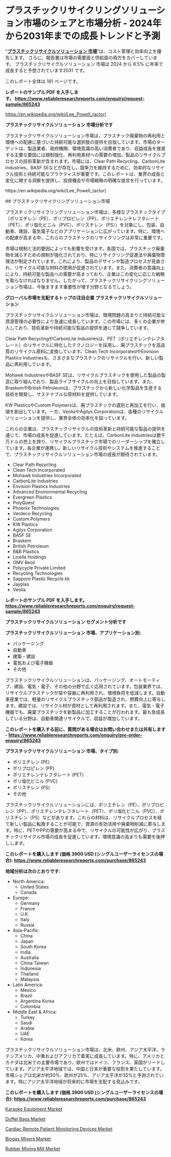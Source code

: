 <p><h1>プラスチックリサイクリングソリューション市場のシェアと市場分析 - 2024年から2031年までの成長トレンドと予測</h1></p><p>&ldquo;<strong><a href="https://www.reliableresearchreports.com/plastic-recycling-solutions-r865243?utm_campaign=107&utm_medium=9&utm_source=Github&utm_content=ia&utm_term=18102024&utm_id=plastic-recycling-solutions">プラスチックリサイクルソリューション 市場</a></strong>&rdquo;は、コスト管理と効率向上を優先します。 さらに、報告書は市場の需要面と供給面の両方をカバーしています。 プラスチックリサイクルソリューション 市場は 2024 から 8.5% に年率で成長すると予想されています2031 です。</p>
<p>このレポート全体は 181 ページです。</p>
<p><strong>レポートのサンプル PDF を入手します。&nbsp;<a href="https://www.reliableresearchreports.com/enquiry/request-sample/865243?utm_campaign=107&utm_medium=9&utm_source=Github&utm_content=ia&utm_term=18102024&utm_id=plastic-recycling-solutions">https://www.reliableresearchreports.com/enquiry/request-sample/865243</a></strong></p>
<p><a href="https://en.wikipedia.org/wiki/Lee_Powell_(actor)?utm_campaign=107&utm_medium=9&utm_source=Github&utm_content=ia&utm_term=18102024&utm_id=plastic-recycling-solutions">https://en.wikipedia.org/wiki/Lee_Powell_(actor)</a></p>
<p><strong>プラスチックリサイクルソリューション 市場分析です</strong></p>
<p><p>プラスチックリサイクルソリューション市場は、プラスチック廃棄物の再利用と環境への配慮に基づいた持続可能な選択肢の提供を目指しています。市場のターゲットは、製造業者、政府機関、環境意識の高い消費者であり、収益成長を推進する主要な要因には規制強化、再利用素材への需要の増加、製品のリサイクルプロセスの技術革新が含まれます。市場には、Clear Path Recycling、CarbonLite Industries、BASF SEなどが存在し、競争力を維持するために、効率的なリサイクル技術と持続可能なプラクティスが重要です。このレポートは、業界の成長と変化に関する洞察を提供し、投資機会や市場戦略の明確な提言を行っています。</p></p>
<p>https://en.wikipedia.org/wiki/Lee_Powell_(actor)</p>
<p><p>## プラスチックリサイクリングソリューション市場</p><p>プラスチックリサイクリングソリューション市場は、多様なプラスチックタイプ（ポリエチレン（PE）、ポリプロピレン（PP）、ポリエチレンテレフタレート（PET）、ポリ塩化ビニル（PVC）、ポリスチレン（PS））を対象にし、包装、自動車、建設、電気電子などのアプリケーションに広がっています。特に、環境への配慮が高まる中、これらのプラスチックのリサイクリングは非常に重要です。</p><p>市場は規制と法的要因によっても影響を受けます。各国では、プラスチック廃棄物を減らすための規制が強化されており、特にリサイクリング促進法や廃棄物管理法が制定されています。これにより、製品のデザインや製造プロセスが見直され、リサイクル可能な材料の使用が促進されています。また、消費者の意識向上により、持続可能な製品への需要が高まっており、企業はこの変化に応じた戦略を取らなければなりません。したがって、プラスチックリサイクリングソリューション市場は、今後ますます重要性が増す分野となるでしょう。</p></p>
<p><strong>グローバル市場を支配するトップの注目企業 プラスチックリサイクルソリューション</strong></p>
<p><p>プラスチックリサイクルソリューション市場は、環境問題の高まりと持続可能な資源管理の必要性により急速に成長しています。この市場には、多くの企業が参入しており、技術革新や持続可能な製品の提供を通じて競争しています。</p><p>Clear Path RecyclingやCarbonLite Industriesは、PET（ポリエチレンテレフタレート）のリサイクルに特化したテクノロジーを採用し、廃プラスチックを高品質のリサイクル原料に変換しています。Clean Tech IncorporatedやEnvision Plastics Industriesも、さまざまなプラスチックのリサイクルを行い、新しい製品に再利用しています。</p><p>Mohawk IndustriesやBASF SEは、リサイクルプラスチックを使用した製品の製造に取り組んでおり、製品ライフサイクルの向上を目指しています。また、BraskemやBritish Petroleumは、プラスチックから新しい化学製品を生産する技術を開発し、サステナブルな原材料を提供しています。</p><p>KW PlasticsやCustom Polymersは、廃プラスチックの選別と再加工を行い、価値を創出しています。一方、VeoliaやAgilyx Corporationは、各種のリサイクルソリューションを提供し、業界全体の効率化を図っています。</p><p>これらの企業は、プラスチックリサイクルの技術革新と持続可能な製品の提供を通じて、市場の成長を促進しています。たとえば、CarbonLite Industriesは数千万ドルの売上を誇り、リサイクルプラスチック市場でのリーダーシップを確立しています。各企業が連携し、新しいリサイクル技術やシステムを推進することで、プラスチックリサイクルソリューション市場の成長が期待されています。</p></p>
<p><ul><li>Clear Path Recycling</li><li>Clean Tech Incorporated</li><li>Mohawk Industries Incorporated</li><li>CarbonLite Industries</li><li>Envision Plastics Industries</li><li>Advanced Environmental Recycling</li><li>Evergreen Plastics</li><li>PolyQuest</li><li>Phoenix Technologies</li><li>Verdeco Recycling</li><li>Custom Polymers</li><li>KW Plastics</li><li>Agilyx Corporation</li><li>BASF SE</li><li>Braskem</li><li>British Petroleum</li><li>B&B Plastics</li><li>Licella Holdings</li><li>OMV Reoil</li><li>Polycycle Private Limited</li><li>Recycling Technologies</li><li>Sapporo Plastic Recycle kk</li><li>Jayplas</li><li>Veolia</li></ul></p>
<p><strong>レポートのサンプル PDF を入手します。 <a href="https://www.reliableresearchreports.com/enquiry/request-sample/865243?utm_campaign=107&utm_medium=9&utm_source=Github&utm_content=ia&utm_term=18102024&utm_id=plastic-recycling-solutions">https://www.reliableresearchreports.com/enquiry/request-sample/865243</a></strong></p>
<p><strong>プラスチックリサイクルソリューション セグメント分析です</strong></p>
<p><strong>プラスチックリサイクルソリューション 市場、アプリケーション別:</strong></p>
<p><ul><li>パッケージング</li><li>自動車</li><li>建築・建設</li><li>電気および電子機器</li><li>その他</li></ul></p>
<p><p>プラスチックリサイクルソリューションは、パッケージング、オートモーティブ、建設、電気・電子、その他の分野で広く応用されています。包装業界では、リサイクルプラスチックが袋や容器に再利用され、環境負荷を低減します。自動車産業では、軽量のリサイクルプラスチック部品が製造され、燃費向上に寄与します。建設では、リサイクル材が資材として再利用されます。また、電気・電子機器でも、廃棄プラスチックを新製品に加工することが行われます。最も急成長している分野は、自動車関連リサイクルで、収益が増加しています。</p></p>
<p><strong>このレポートを購入する前に、質問がある場合はお問い合わせまたは共有します - <a href="https://www.reliableresearchreports.com/enquiry/pre-order-enquiry/865243?utm_campaign=107&utm_medium=9&utm_source=Github&utm_content=ia&utm_term=18102024&utm_id=plastic-recycling-solutions">https://www.reliableresearchreports.com/enquiry/pre-order-enquiry/865243</a></strong></p>
<p><strong>プラスチックリサイクルソリューション 市場、タイプ別:</strong></p>
<p><ul><li>ポリエチレン (PE)</li><li>ポリプロピレン (PP)</li><li>ポリエチレンテレフタレート (PET)</li><li>ポリ塩化ビニル (PVC)</li><li>ポリスチレン (PS)</li><li>その他</li></ul></p>
<p><p>プラスチックリサイクルソリューションには、ポリエチレン（PE）、ポリプロピレン（PP）、ポリエチレンテレフタレート（PET）、ポリ塩化ビニル（PVC）、ポリスチレン（PS）などがあります。これらの材料は、リサイクルプロセスを経て新しい製品に転換することが可能で、資源の有効活用や廃棄物削減に寄与します。特に、PETやPPの需要が高まる中で、リサイクルの可能性が広がり、プラスチックリサイクル市場の成長を促進しています。環境意識の高まりも需要を後押しします。</p></p>
<p><strong>このレポートを購入します (価格 3900 USD (シングルユーザーライセンスの場合): <a href="https://www.reliableresearchreports.com/purchase/865243?utm_campaign=107&utm_medium=9&utm_source=Github&utm_content=ia&utm_term=18102024&utm_id=plastic-recycling-solutions">https://www.reliableresearchreports.com/purchase/865243</a></strong></p>
<p><strong>地域分析は次のとおりです:</strong></p>
<p><ul>
    <li>
        North America:
        <ul>
            <li>United States</li>
            <li>Canada</li>
        </ul>
    </li>
    <li>
        Europe:
        <ul>
            <li>Germany</li>
            <li>France</li>
            <li>U.K.</li>
            <li>Italy</li>
            <li>Russia</li>
        </ul>
    </li>
    <li>
        Asia-Pacific:
        <ul>
            <li>China</li>
            <li>Japan</li>
            <li>South Korea</li>
            <li>India</li>
            <li>Australia</li>
            <li>China Taiwan</li>
            <li>Indonesia</li>
            <li>Thailand</li>
            <li>Malaysia</li>
        </ul>
    </li>
    <li>
        Latin America:
        <ul>
            <li>Mexico</li>
            <li>Brazil</li>
            <li>Argentina Korea</li>
            <li>Colombia</li>
        </ul>
    </li>
    <li>
        Middle East & Africa:
        <ul>
            <li>Turkey</li>
            <li>Saudi</li>
            <li>Arabia</li>
            <li>UAE</li>
            <li>Korea</li>
        </ul>
    </li>
    </ul></p>
<p><p>プラスチックリサイクルソリューション市場は、北米、欧州、アジア太平洋、ラテンアメリカ、中東およびアフリカで着実に成長しています。特に、アメリカとカナダは北米での主要市場であり、欧州ではドイツ、フランス、英国がリードしています。アジア太平洋地域では、中国と日本が重要な役割を果たしています。市場シェアは北米が約30%、欧州が25%、アジア太平洋が35%と予測されています。特にアジア太平洋地域が将来的に市場を支配する見込みです。</p></p>
<p><strong>このレポートを購入します (価格 3900 USD (シングルユーザーライセンスの場合): <a href="https://www.reliableresearchreports.com/purchase/865243?utm_campaign=107&utm_medium=9&utm_source=Github&utm_content=ia&utm_term=18102024&utm_id=plastic-recycling-solutions">https://www.reliableresearchreports.com/purchase/865243</a></strong></p>
<p><p><a href="https://www.linkedin.com/pulse/karaoke-equipment-revenue-growth-report-2024-2031-o4zke?utm_campaign=107&utm_medium=9&utm_source=Github&utm_content=ia&utm_term=18102024&utm_id=plastic-recycling-solutions">Karaoke Equipment Market</a></p><p><a href="https://www.linkedin.com/pulse/duffel-bags-market-research-report-exploring-size-revenue-u82de?utm_campaign=107&utm_medium=9&utm_source=Github&utm_content=ia&utm_term=18102024&utm_id=plastic-recycling-solutions">Duffel Bags Market</a></p><p><a href="https://github.com/tacitam515l/Market-Research-Report-List-1/blob/main/cardiac-remote-patient-monitoring-devices-market.md?utm_campaign=107&utm_medium=9&utm_source=Github&utm_content=ia&utm_term=18102024&utm_id=plastic-recycling-solutions">Cardiac Remote Patient Monitoring Devices Market</a></p><p><a href="https://issuu.com/reportprime-2/docs/biogas-mixers-market-size-2030.pptx_1132b156575429?utm_campaign=107&utm_medium=9&utm_source=Github&utm_content=ia&utm_term=18102024&utm_id=plastic-recycling-solutions">Biogas Mixers Market</a></p><p><a href="https://issuu.com/reportprime-2/docs/rubber-mixing-mill-market-size-2030_c2207609bc728c?utm_campaign=107&utm_medium=9&utm_source=Github&utm_content=ia&utm_term=18102024&utm_id=plastic-recycling-solutions">Rubber Mixing Mill Market</a></p></p>